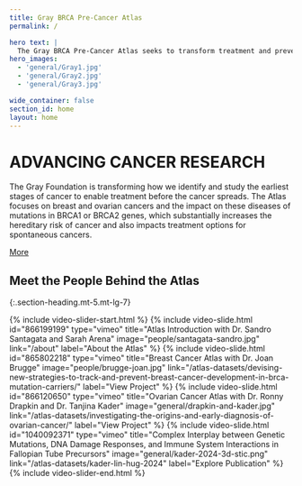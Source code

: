 ```yaml
---
title: Gray BRCA Pre-Cancer Atlas
permalink: /

hero text: |
  The Gray BRCA Pre-Cancer Atlas seeks to transform treatment and prevention for BRCA1/2 mutation-associated cancers through innovative research and new profiling methods.
hero_images:
  - 'general/Gray1.jpg'
  - 'general/Gray2.jpg'
  - 'general/Gray3.jpg'

wide_container: false
section_id: home
layout: home
---
```


# ADVANCING CANCER RESEARCH

The Gray Foundation is transforming how we identify and study the earliest stages of cancer to enable treatment before the cancer spreads. The Atlas focuses on breast and ovarian cancers and the impact on these diseases of mutations in BRCA1 or BRCA2 genes, which substantially increases the hereditary risk of cancer and also impacts treatment options for spontaneous cancers.

<a href="{{ 'about' | relative_url }}" class="arrow-button">More</a>

## Meet the People Behind the Atlas
{:.section-heading.mt-5.mt-lg-7}
<section class="offset-background">
  <div class="wrapper">
  {% include video-slider-start.html %}
    {% include video-slide.html
      id="866199199"
      type="vimeo"
      title="Atlas Introduction with Dr. Sandro Santagata and Sarah Arena"
      image="people/santagata-sandro.jpg"
      link="/about"
      label="About the Atlas"
    %}
    {% include video-slide.html
      id="865802218"
      type="vimeo"
      title="Breast Cancer Atlas with Dr. Joan Brugge"
      image="people/brugge-joan.jpg"
      link="/atlas-datasets/devising-new-strategies-to-track-and-prevent-breast-cancer-development-in-brca-mutation-carriers/"
      label="View Project"
    %}
    {% include video-slide.html
      id="866120650"
      type="vimeo"
      title="Ovarian Cancer Atlas with Dr. Ronny Drapkin and Dr. Tanjina Kader"
      image="general/drapkin-and-kader.jpg"
      link="/atlas-datasets/investigating-the-origins-and-early-diagnosis-of-ovarian-cancer/"
      label="View Project"
    %}
    {% include video-slide.html
      id="1040092371"
      type="vimeo"
      title="Complex Interplay between Genetic Mutations, DNA Damage Responses, and Immune System Interactions in Fallopian Tube Precursors"
      image="general/kader-2024-3d-stic.png"
      link="/atlas-datasets/kader-lin-hug-2024"
      label="Explore Publication"
    %}
  {% include video-slider-end.html %}
  </div>
</section>
